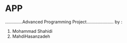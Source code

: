 # APP

..............Advanced Programming Project......................
by :
  1) Mohammad Shahidi
  2) MahdiHasanzadeh
  
